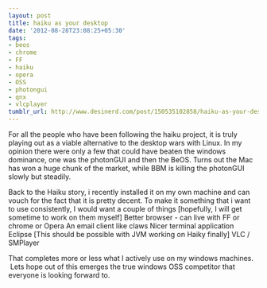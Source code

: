 ```yaml
---
layout: post
title: haiku as your desktop
date: '2012-08-28T23:08:25+05:30'
tags:
- beos
- chrome
- FF
- haiku
- opera
- OSS
- photongui
- qnx
- vlcplayer
tumblr_url: http://www.desinerd.com/post/150535102858/haiku-as-your-desktop
---
```

For all the people who have been following the haiku project, it is truly playing out as a viable alternative to the desktop wars with Linux. In my opinion there were only a few that could have beaten the windows dominance, one was the photonGUI and then the BeOS. Turns out the Mac has won a huge chunk of the market, while BBM is killing the photonGUI slowly but steadily.

Back to the Haiku story, i recently installed it on my own machine and can vouch for the fact that it is pretty decent. To make it something that i want to use consistently, I would want a couple of things [hopefully, I will get sometime to work on them myself]
Better browser - can live with FF or chrome or Opera
	An email client like claws
	Nicer terminal application
	Eclipse [This should be possible with JVM working on Haiky finally]
	VLC / SMPlayer

That completes more or less what I actively use on my windows machines.  Lets hope out of this emerges the true windows OSS competitor that everyone is looking forward to.

 
